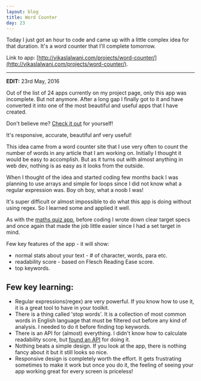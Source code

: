 ```yaml
---
layout: blog
title: Word Counter
day: 23
---
```


Today I just got an hour to code and came up with a little complex idea for that duration. It's a word counter that I'll complete tomorrow.


Link to app: [http://vikaslalwani.com/projects/word-counter/](http://vikaslalwani.com/projects/word-counter/).

***

**EDIT:** 23rd May, 2016

Out of the list of 24 apps currently on my project page, only this app was incomplete. But not anymore. After a long gap I finally got to it and have converted it into one of the most beautiful and useful apps that I have created.

Don't believe me? [Check it out](http://vikaslalwani.com/projects/word-counter/) for yourself!

It's responsive, accurate, beautiful anf very useful!

This idea came from a word counter site that I use very often to count the number of words in any article that I am working on. Initially I thought it would be easy to accomplish. But as it turns out with almost anything in web dev, nothing is as easy as it looks from the outside.

When I thought of the idea and started coding few months back I was planning to use arrays and simple for loops since I did not know what a regular expression was. Boy oh boy, what a noob I was!

It's super difficult or almost impossible to do what this app is doing without using regex. So I learned some and applied it well.

As with the [maths quiz app](http://vikaslalwani.com/projects/maths-quiz/), before coding I wrote down clear target specs and once again that made the job little easier since I had a set target in mind.

Few key features of the app - it will show:

- normal stats about your text - # of character, words, para etc.
- readability score - based on Flesch Reading Ease score. 
- top keywords.


Few key learning:
---
- Regular expressions(regex) are very powerful. If you know how to use it, it is a great tool to have in your toolkit.
- There is a thing called 'stop words'. It is a collection of most common words in English language that must be filtered out before any kind of analysis. I needed to do it before finding top keywords.
- There is an API for (almost) everything. I didn't know how to calculate readability score, but [found an API](https://market.mashape.com/ipeirotis/readability-metrics) for doing it.
- Nothing beats a simple design. If you look at the app, there is nothing fancy about it but it still looks so nice.
- Responsive design is completely worth the effort. It gets frustrating sometimes to make it work but once you do it, the feeling of seeing your app working great for every screen is priceless!













